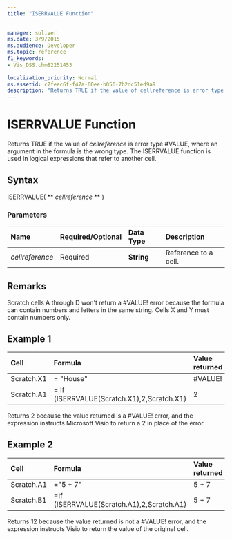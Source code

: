 ```yaml
---
title: "ISERRVALUE Function"
 
 
manager: soliver
ms.date: 3/9/2015
ms.audience: Developer
ms.topic: reference
f1_keywords:
- Vis_DSS.chm82251453
 
localization_priority: Normal
ms.assetid: c7feec6f-f47a-60ee-b056-7b2dc51ed9a9
description: "Returns TRUE if the value of cellreference is error type #VALUE, where an argument in the formula is the wrong type. The ISERRVALUE function is used in logical expressions that refer to another cell."
---
```


# ISERRVALUE Function

Returns TRUE if the value of  _cellreference_ is error type #VALUE, where an argument in the formula is the wrong type. The ISERRVALUE function is used in logical expressions that refer to another cell. 
  
## Syntax

ISERRVALUE( ** *cellreference* ** ) 
  
### Parameters

|**Name**|**Required/Optional**|**Data Type**|**Description**|
|:-----|:-----|:-----|:-----|
| _cellreference_ <br/> |Required  <br/> |**String** <br/> |Reference to a cell.  <br/> |
   
## Remarks

Scratch cells A through D won't return a #VALUE! error because the formula can contain numbers and letters in the same string. Cells X and Y must contain numbers only. 
  
## Example 1

|**Cell**|**Formula**|**Value returned**|
|:-----|:-----|:-----|
|Scratch.X1  <br/> |= "House"  <br/> |#VALUE!  <br/> |
|Scratch.A1  <br/> |= If (ISERRVALUE(Scratch.X1),2,Scratch.X1)  <br/> |2  <br/> |
   
Returns 2 because the value returned is a #VALUE! error, and the expression instructs Microsoft Visio to return a 2 in place of the error.
  
## Example 2

|**Cell**|**Formula**|**Value returned**|
|:-----|:-----|:-----|
|Scratch.A1  <br/> |="5 + 7"  <br/> |5 + 7  <br/> |
|Scratch.B1  <br/> |=If (ISERRVALUE(Scratch.A1),2,Scratch.A1)  <br/> |5 + 7  <br/> |
   
Returns 12 because the value returned is not a #VALUE! error, and the expression instructs Visio to return the value of the original cell.
  

